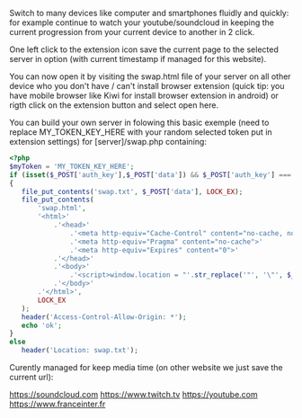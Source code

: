 Switch to many devices like computer and smartphones fluidly and quickly:
for example continue to watch your youtube/soundcloud in keeping the current progression from your current device to another in 2 click.

One left click to the extension icon save the current page to the selected server in option (with current timestamp if managed for this website).

You can now open it by visiting the swap.html file of your server on all other device who you don't have / can't install browser extension  (quick tip: you have mobile browser like Kiwi for install browser extension in android) or rigth click on the extension button and select open here.

You can build your own server in folowing this basic exemple (need to replace MY_TOKEN_KEY_HERE with your random selected token put in extension settings) for [server]/swap.php containing:

 ```php
<?php
$myToken = 'MY_TOKEN_KEY_HERE';
if (isset($_POST['auth_key'],$_POST['data']) && $_POST['auth_key'] === $myToken)
{
	file_put_contents('swap.txt', $_POST['data'], LOCK_EX);
	file_put_contents(
		'swap.html',
		'<html>'
			.'<head>'
				.'<meta http-equiv="Cache-Control" content="no-cache, no-store, must-revalidate">'
				.'<meta http-equiv="Pragma" content="no-cache">'
				.'<meta http-equiv="Expires" content="0">'
			.'</head>'
			.'<body>'
				.'<script>window.location = "'.str_replace('"', '\"', $_POST['data']).'";</script>'
			.'</body>'
		.'</html>',
		LOCK_EX
	);
	header('Access-Control-Allow-Origin: *');
	echo 'ok';
}
else
	header('Location: swap.txt');
```

Curently managed for keep media time (on other website we just save the current url):

https://soundcloud.com
https://www.twitch.tv
https://youtube.com
https://www.franceinter.fr